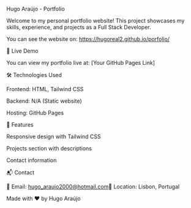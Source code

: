 Hugo Araújo - Portfolio

Welcome to my personal portfolio website! This project showcases my skills, experience, and projects as a Full Stack Developer.

You can see the website on: https://hugoreal2.github.io/porfolio/

🚀 Live Demo

You can view my portfolio live at: [Your GitHub Pages Link]

🛠️ Technologies Used

Frontend: HTML, Tailwind CSS

Backend: N/A (Static website)

Hosting: GitHub Pages

📌 Features

Responsive design with Tailwind CSS

Projects section with descriptions

Contact information

📬 Contact

📧 Email: hugo_araujo2000@hotmail.com📍 Location: Lisbon, Portugal

Made with ❤️ by Hugo Araújo

